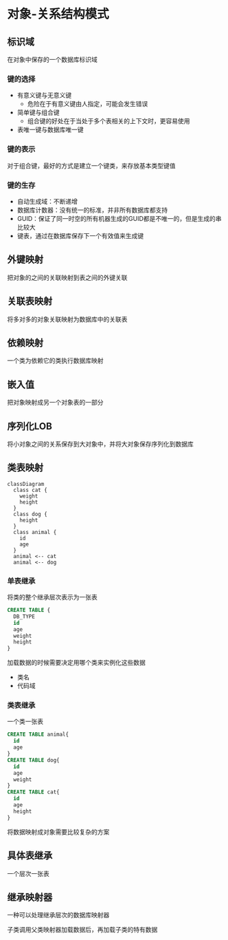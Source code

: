 # 对象-关系结构模式

## 标识域

在对象中保存的一个数据库标识域

### 键的选择

- 有意义键与无意义键
  - 危险在于有意义键由人指定，可能会发生错误
- 简单键与组合键
  - 组合键的好处在于当处于多个表相关的上下文时，更容易使用
- 表唯一键与数据库唯一键

### 键的表示

对于组合键，最好的方式是建立一个键类，来存放基本类型键值

### 键的生存

- 自动生成域：不断递增
- 数据库计数器：没有统一的标准，并非所有数据库都支持
- GUID：保证了同一时空的所有机器生成的GUID都是不唯一的，但是生成的串比较大
- 键表，通过在数据库保存下一个有效值来生成键

## 外键映射

把对象的之间的关联映射到表之间的外键关联

## 关联表映射

将多对多的对象关联映射为数据库中的关联表

## 依赖映射

一个类为依赖它的类执行数据库映射

## 嵌入值

把对象映射成另一个对象表的一部分

## 序列化LOB

将小对象之间的关系保存到大对象中，并将大对象保存序列化到数据库

## 类表映射

```mermaid
classDiagram
  class cat {
    weight
    height
  }
  class dog {
    height
  }
  class animal {
    id
    age
  }
  animal <-- cat
  animal <-- dog
```

### 单表继承

将类的整个继承层次表示为一张表

```sql
CREATE TABLE {
  DB_TYPE
  id
  age
  weight
  height
}
```

加载数据的时候需要决定用哪个类来实例化这些数据

- 类名
- 代码域

### 类表继承

一个类一张表

```sql
CREATE TABLE animal{
  id
  age
}
CREATE TABLE dog{
  id
  age
  weight
}
CREATE TABLE cat{
  id
  age
  height
}
```
将数据映射成对象需要比较复杂的方案

## 具体表继承

一个层次一张表

## 继承映射器

一种可以处理继承层次的数据库映射器

子类调用父类映射器加载数据后，再加载子类的特有数据


